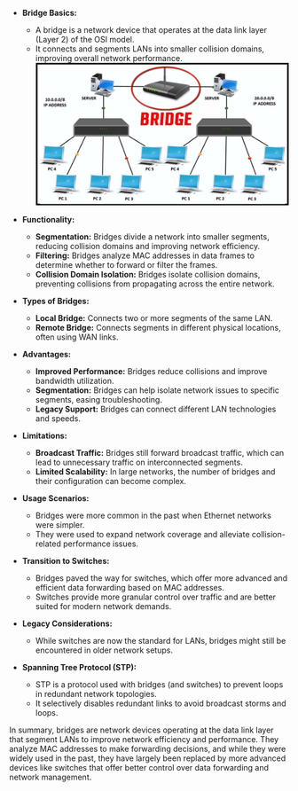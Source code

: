 - **Bridge Basics:**
    
    - A bridge is a network device that operates at the data link layer (Layer 2) of the OSI model.
    - It connects and segments LANs into smaller collision domains, improving overall network performance.
    ![Pasted image 20230812170725](../Images/Pasted%20image%2020230812170725.png)
- **Functionality:**
    
    - **Segmentation:** Bridges divide a network into smaller segments, reducing collision domains and improving network efficiency.
    - **Filtering:** Bridges analyze MAC addresses in data frames to determine whether to forward or filter the frames.
    - **Collision Domain Isolation:** Bridges isolate collision domains, preventing collisions from propagating across the entire network.
- **Types of Bridges:**
    
    - **Local Bridge:** Connects two or more segments of the same LAN.
    - **Remote Bridge:** Connects segments in different physical locations, often using WAN links.
- **Advantages:**
    
    - **Improved Performance:** Bridges reduce collisions and improve bandwidth utilization.
    - **Segmentation:** Bridges can help isolate network issues to specific segments, easing troubleshooting.
    - **Legacy Support:** Bridges can connect different LAN technologies and speeds.
- **Limitations:**
    
    - **Broadcast Traffic:** Bridges still forward broadcast traffic, which can lead to unnecessary traffic on interconnected segments.
    - **Limited Scalability:** In large networks, the number of bridges and their configuration can become complex.
- **Usage Scenarios:**
    
    - Bridges were more common in the past when Ethernet networks were simpler.
    - They were used to expand network coverage and alleviate collision-related performance issues.
- **Transition to Switches:**
    
    - Bridges paved the way for switches, which offer more advanced and efficient data forwarding based on MAC addresses.
    - Switches provide more granular control over traffic and are better suited for modern network demands.
- **Legacy Considerations:**
    
    - While switches are now the standard for LANs, bridges might still be encountered in older network setups.
- **Spanning Tree Protocol (STP):**
    
    - STP is a protocol used with bridges (and switches) to prevent loops in redundant network topologies.
    - It selectively disables redundant links to avoid broadcast storms and loops.

In summary, bridges are network devices operating at the data link layer that segment LANs to improve network efficiency and performance. They analyze MAC addresses to make forwarding decisions, and while they were widely used in the past, they have largely been replaced by more advanced devices like switches that offer better control over data forwarding and network management.